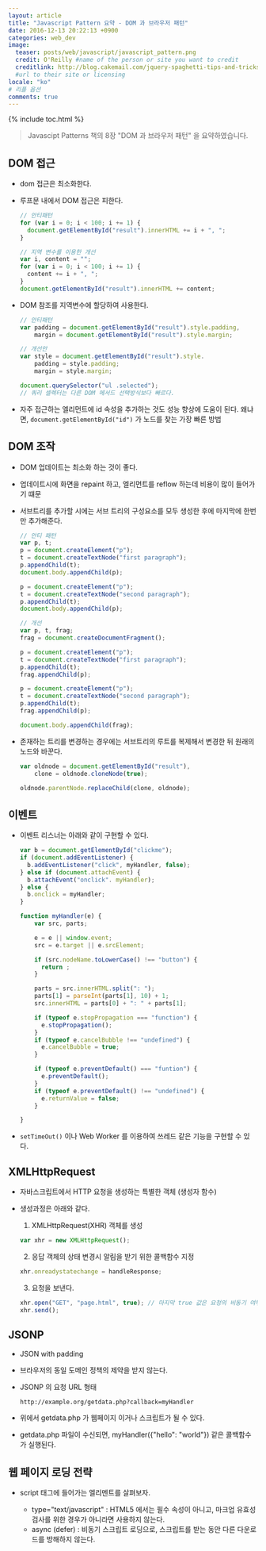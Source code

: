 ```yaml
---
layout: article
title: "Javascript Pattern 요약 - DOM 과 브라우저 패턴"
date: 2016-12-13 20:22:13 +0900
categories: web_dev
image:
  teaser: posts/web/javascript/javascript_pattern.png
  credit: O'Reilly #name of the person or site you want to credit
  creditlink: http://blog.cakemail.com/jquery-spaghetti-tips-and-tricks-for-cleaner-code/
  #url to their site or licensing
locale: "ko"
# 리플 옵션
comments: true
---
```

{% include toc.html %}

> Javascipt Patterns 책의 8장 "DOM 과 브라우저 패턴" 을 요약하였습니다.

## DOM 접근
- dom 접근은 최소화한다.
- 루프문 내에서 DOM 접근은 피한다.

  ``` javascript
  // 안티패턴
  for (var i = 0; i < 100; i += 1) {
    document.getElementById("result").innerHTML += i + ", ";
  }

  // 지역 변수를 이용한 개선
  var i, content = "";
  for (var i = 0; i < 100; i += 1) {
    content += i + ", ";
  }
  document.getElementById("result").innerHTML += content;
  ```

- DOM 참조를 지역변수에 할당하여 사용한다.

  ``` javascript
  // 안티패턴
  var padding = document.getElementById("result").style.padding,
      margin = document.getElementById("result").style.margin;

  // 개선안
  var style = document.getElementById("result").style.
      padding = style.padding;
      margin = style.margin;

  document.querySelector("ul .selected");
  // 쿼리 셀렉터는 다른 DOM 메서드 선택방식보다 빠르다.
  ```

- 자주 접근하는 엘리먼트에 id 속성을 추가하는 것도 성능 향상에 도움이 된다. 왜냐면, `document.getElementById("id")` 가 노드를 찾는 가장 빠른 방법

## DOM 조작
- DOM 업데이트는 최소화 하는 것이 좋다.
- 업데이트시에 화면을 repaint 하고, 엘리먼트를 reflow 하는데 비용이 많이 들어가기 떄문
- 서브트리를 추가할 시에는 서브 트리의 구성요소를 모두 생성한 후에 마지막에 한번만 추가해준다.

  ``` javascript
  // 안티 패턴
  var p, t;
  p = document.createElement("p");
  t = document.createTextNode("first paragraph");
  p.appendChild(t);
  document.body.appendChild(p);

  p = document.createElement("p");
  t = document.createTextNode("second paragraph");
  p.appendChild(t);
  document.body.appendChild(p);

  // 개선
  var p, t, frag;
  frag = document.createDocumentFragment();

  p = document.createElement("p");
  t = document.createTextNode("first paragraph");
  p.appendChild(t);
  frag.appendChild(p);

  p = document.createElement("p");
  t = document.createTextNode("second paragraph");
  p.appendChild(t);
  frag.appendChild(p);

  document.body.appendChild(frag);
  ```

- 존재하는 트리를 변경하는 경우에는 서브트리의 루트를 복제해서 변경한 뒤 원래의 노드와 바꾼다.

  ``` javascript
  var oldnode = document.getElementById("result"),
      clone = oldnode.cloneNode(true);

  oldnode.parentNode.replaceChild(clone, oldnode);
  ```

## 이벤트
- 이벤트 리스너는 아래와 같이 구현할 수 있다.

  ``` javascript
  var b = document.getElementById("clickme");
  if (document.addEventListener) {
    b.addEventListener("click", myHandler, false);
  } else if (document.attachEvent) {
    b.attachEvent("onclick". myHandler);
  } else {
    b.onclick = myHandler;
  }

  function myHandler(e) {
      var src, parts;

      e = e || window.event;
      src = e.target || e.srcElement;

      if (src.nodeName.toLowerCase() !== "button") {
        return ;
      }

      parts = src.innerHTML.split(": ");
      parts[1] = parseInt(parts[1], 10) + 1;
      src.innerHTML = parts[0] + ": " + parts[1];

      if (typeof e.stopPropagation === "function") {
        e.stopPropagation();
      }
      if (typeof e.cancelBubble !== "undefined") {
        e.cancelBubble = true;
      }

      if (typeof e.preventDefault() === "funtion") {
        e.preventDefault();
      }
      if (typeof e.preventDefault() !== "undefined") {
        e.returnValue = false;
      }

  }
  ```

- `setTimeOut()` 이나 Web Worker 를 이용하여 쓰레드 같은 기능을 구현할 수 있다.

## XMLHttpRequest
- 자바스크립트에서 HTTP 요청을 생성하는 특별한 객체 (생성자 함수)
- 생성과정은 아래와 같다.

  1. XMLHttpRequest(XHR) 객체를 생성

  ``` javascript
  var xhr = new XMLHttpRequest();
  ```

  2. 응답 객체의 상태 변경시 알림을 받기 위한 콜백함수 지정

  ``` javascript
  xhr.onreadystatechange = handleResponse;
  ```

  3. 요청을 보낸다.

  ``` javascript
  xhr.open("GET", "page.html", true); // 마지막 true 값은 요청의 비동기 여부, 가급적 true 로 사용자 경험 올리기
  xhr.send();
  ```

## JSONP
- JSON with padding
- 브라우저의 동일 도메인 정책의 제약을 받지 않는다.
- JSONP 의 요청 URL 형태

  ``` text
  http://example.org/getdata.php?callback=myHandler
  ```

- 위에서 getdata.php 가 웹페이지 이거나 스크립트가 될 수 있다.
- getdata.php 파일이 수신되면, myHandler({"hello": "world"}) 같은 콜백함수가 실행된다.

## 웹 페이지 로딩 전략
- script 태그에 들어가는 엘리멘트를 살펴보자.

  - type="text/javascript" : HTML5 에서는 필수 속성이 아니고, 마크업 유효성 검사를 위한 경우가 아니라면 사용하지 않는다.
  - async (defer) : 비동기 스크립트 로딩으로, 스크립트를 받는 동안 다른 다운로드를 방해하지 않는다.
